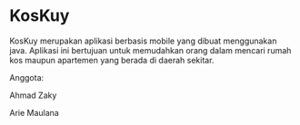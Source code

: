 # KosKuy

KosKuy merupakan aplikasi berbasis mobile yang dibuat menggunakan java. Aplikasi ini bertujuan untuk memudahkan orang dalam mencari rumah kos maupun apartemen yang berada di daerah sekitar. 

Anggota:

Ahmad Zaky 

Arie Maulana 
